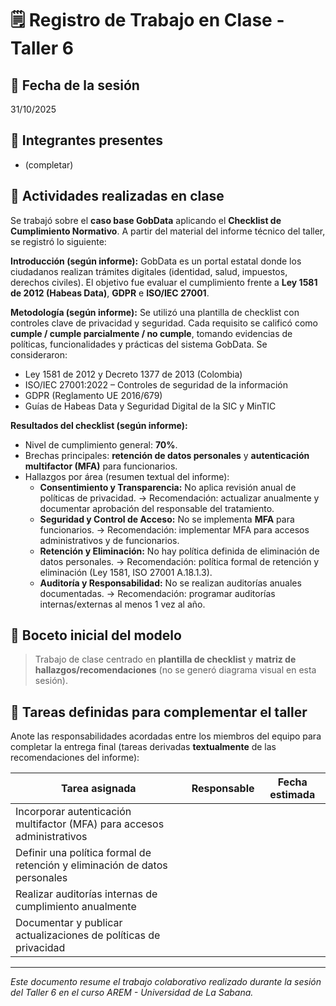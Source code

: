 

# 🗒️ Registro de Trabajo en Clase - Taller 6

## 📆 Fecha de la sesión
31/10/2025

## 👥 Integrantes presentes
- (completar)

## 🧠 Actividades realizadas en clase

Se trabajó sobre el **caso base GobData** aplicando el **Checklist de Cumplimiento Normativo**. A partir del material del informe técnico del taller, se registró lo siguiente:

**Introducción (según informe):**
GobData es un portal estatal donde los ciudadanos realizan trámites digitales (identidad, salud, impuestos, derechos civiles). El objetivo fue evaluar el cumplimiento frente a **Ley 1581 de 2012 (Habeas Data)**, **GDPR** e **ISO/IEC 27001**.

**Metodología (según informe):**
Se utilizó una plantilla de checklist con controles clave de privacidad y seguridad. Cada requisito se calificó como **cumple / cumple parcialmente / no cumple**, tomando evidencias de políticas, funcionalidades y prácticas del sistema GobData. Se consideraron:
- Ley 1581 de 2012 y Decreto 1377 de 2013 (Colombia)
- ISO/IEC 27001:2022 – Controles de seguridad de la información
- GDPR (Reglamento UE 2016/679)
- Guías de Habeas Data y Seguridad Digital de la SIC y MinTIC

**Resultados del checklist (según informe):**
- Nivel de cumplimiento general: **70%**.
- Brechas principales: **retención de datos personales** y **autenticación multifactor (MFA)** para funcionarios.
- Hallazgos por área (resumen textual del informe):
  - **Consentimiento y Transparencia:** No aplica revisión anual de políticas de privacidad. → Recomendación: actualizar anualmente y documentar aprobación del responsable del tratamiento.
  - **Seguridad y Control de Acceso:** No se implementa **MFA** para funcionarios. → Recomendación: implementar MFA para accesos administrativos y de funcionarios.
  - **Retención y Eliminación:** No hay política definida de eliminación de datos personales. → Recomendación: política formal de retención y eliminación (Ley 1581, ISO 27001 A.18.1.3).
  - **Auditoría y Responsabilidad:** No se realizan auditorías anuales documentadas. → Recomendación: programar auditorías internas/externas al menos 1 vez al año.

## 🧩 Boceto inicial del modelo
> Trabajo de clase centrado en **plantilla de checklist** y **matriz de hallazgos/recomendaciones** (no se generó diagrama visual en esta sesión).

## 🔁 Tareas definidas para complementar el taller

Anote las responsabilidades acordadas entre los miembros del equipo para completar la entrega final (tareas derivadas **textualmente** de las recomendaciones del informe):

| Tarea asignada | Responsable | Fecha estimada |
|----------------|-------------|----------------|
| Incorporar autenticación multifactor (MFA) para accesos administrativos |  |  |
| Definir una política formal de retención y eliminación de datos personales |  |  |
| Realizar auditorías internas de cumplimiento anualmente |  |  |
| Documentar y publicar actualizaciones de políticas de privacidad |  |  |

---

_Este documento resume el trabajo colaborativo realizado durante la sesión del Taller 6 en el curso AREM - Universidad de La Sabana._
